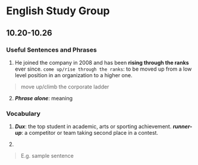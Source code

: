 # English Study Group
## 10.20-10.26

### Useful Sentences and Phrases

1. He joined the company in 2008 and has been **rising through the ranks** ever since. 
`come up/rise through the ranks`: to be moved up from a low level position in an organization to a higher one.  
> move up/climb the corporate ladder

2. ***Phrase alone***: meaning

### Vocabulary

1. ***Dux***: the top student in academic, arts or sporting achievement.
***runner-up***: a competitor or team taking second place in a contest.

2.
> E.g. sample sentence
